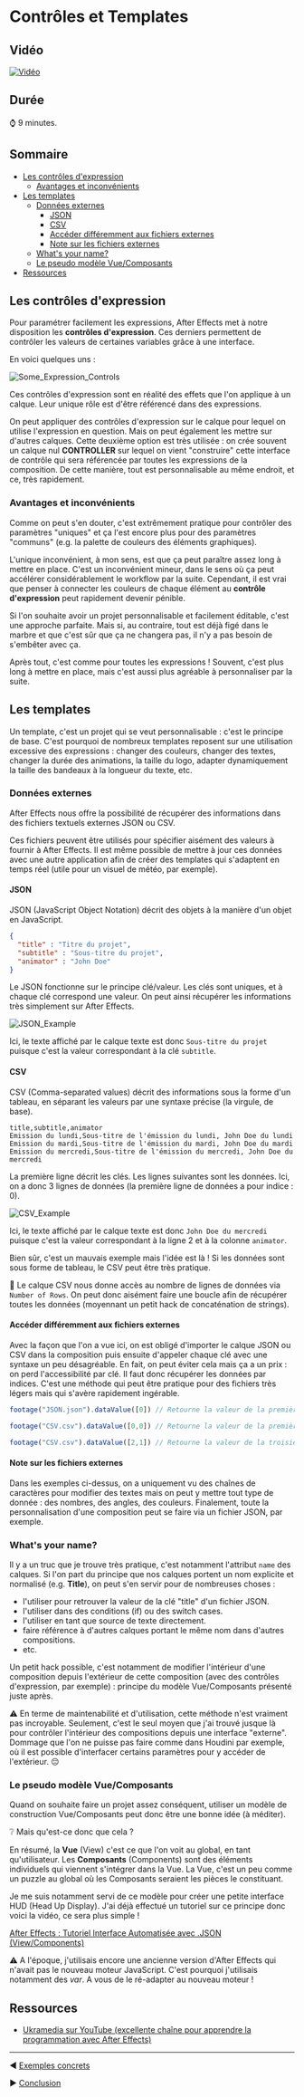 <!-- omit in toc -->
# Contrôles et Templates

<!-- omit in toc -->
## Vidéo

[![Vidéo](https://img.youtube.com/vi/HspAgii_ED8/maxresdefault.jpg)](https://www.youtube.com/watch?v=HspAgii_ED8)

<!-- omit in toc -->
## Durée

:watch: 9 minutes.

<!-- omit in toc -->
## Sommaire

- [Les contrôles d'expression](#les-contrôles-dexpression)
  - [Avantages et inconvénients](#avantages-et-inconvénients)
- [Les templates](#les-templates)
  - [Données externes](#données-externes)
    - [JSON](#json)
    - [CSV](#csv)
    - [Accéder différemment aux fichiers externes](#accéder-différemment-aux-fichiers-externes)
    - [Note sur les fichiers externes](#note-sur-les-fichiers-externes)
  - [What's your name?](#whats-your-name)
  - [Le pseudo modèle Vue/Composants](#le-pseudo-modèle-vuecomposants)
- [Ressources](#ressources)

## Les contrôles d'expression

Pour paramétrer facilement les expressions, After Effects met à notre disposition les **contrôles d'expression**. Ces derniers permettent de contrôler les valeurs de certaines variables grâce à une interface.

En voici quelques uns :

![Some_Expression_Controls](img/Some_Expression_Controls.png)

Ces contrôles d'expression sont en réalité des effets que l'on applique à un calque. Leur unique rôle est d'être référencé dans des expressions.

On peut appliquer des contrôles d'expression sur le calque pour lequel on utilise l'expression en question. Mais on peut également les mettre sur d'autres calques. Cette deuxième option est très utilisée : on crée souvent un calque nul **CONTROLLER** sur lequel on vient "construire" cette interface de contrôle qui sera référencée par toutes les expressions de la composition. De cette manière, tout est personnalisable au même endroit, et ce, très rapidement.

### Avantages et inconvénients

Comme on peut s'en douter, c'est extrêmement pratique pour contrôler des paramètres "uniques" et ça l'est encore plus pour des paramètres "communs" (e.g. la palette de couleurs des éléments graphiques).

L'unique inconvénient, à mon sens, est que ça peut paraître assez long à mettre en place. C'est un inconvénient mineur, dans le sens où ça peut accélérer considérablement le workflow par la suite. Cependant, il est vrai que penser à connecter les couleurs de chaque élément au **contrôle d'expression** peut rapidement devenir pénible.

Si l'on souhaite avoir un projet personnalisable et facilement éditable, c'est une approche parfaite. Mais si, au contraire, tout est déjà figé dans le marbre et que c'est sûr que ça ne changera pas, il n'y a pas besoin de s'embêter avec ça. 

Après tout, c'est comme pour toutes les expressions ! Souvent, c'est plus long à mettre en place, mais c'est aussi plus agréable à personnaliser par la suite.

## Les templates

Un template, c'est un projet qui se veut personnalisable : c'est le principe de base. C'est pourquoi de nombreux templates reposent sur une utilisation excessive des expressions : changer des couleurs, changer des textes, changer la durée des animations, la taille du logo, adapter dynamiquement la taille des bandeaux à la longueur du texte, etc.

### Données externes

After Effects nous offre la possibilité de récupérer des informations dans des fichiers textuels externes JSON ou CSV.

Ces fichiers peuvent être utilisés pour spécifier aisément des valeurs à fournir à After Effects. Il est même possible de mettre à jour ces données avec une autre application afin de créer des templates qui s'adaptent en temps réel (utile pour un visuel de météo, par exemple).

#### JSON

JSON (JavaScript Object Notation) décrit des objets à la manière d'un objet en JavaScript.

```json
{
  "title" : "Titre du projet",
  "subtitle" : "Sous-titre du projet",
  "animator" : "John Doe"
}
```

Le JSON fonctionne sur le principe clé/valeur. Les clés sont uniques, et à chaque clé correspond une valeur. On peut ainsi récupérer les informations très simplement sur After Effects.

![JSON_Example](img/JSON_Example.png)

Ici, le texte affiché par le calque texte est donc `Sous-titre du projet` puisque c'est la valeur correspondant à la clé `subtitle`.

#### CSV

CSV (Comma-separated values) décrit des informations sous la forme d'un tableau, en séparant les valeurs par une syntaxe précise (la virgule, de base).

```csv
title,subtitle,animator
Emission du lundi,Sous-titre de l'émission du lundi, John Doe du lundi
Emission du mardi,Sous-titre de l'émission du mardi, John Doe du mardi
Emission du mercredi,Sous-titre de l'émission du mercredi, John Doe du mercredi
```

La première ligne décrit les clés. Les lignes suivantes sont les données. Ici, on a donc 3 lignes de données (la première ligne de données a pour indice : 0).

![CSV_Example](img/CSV_Example.png)

Ici, le texte affiché par le calque texte est donc `John Doe du mercredi` puisque c'est la valeur correspondant à la ligne 2 et à la colonne `animator`.

Bien sûr, c'est un mauvais exemple mais l'idée est là ! Si les données sont sous forme de tableau, le CSV peut être très pratique.

:pencil: Le calque CSV nous donne accès au nombre de lignes de données via `Number of Rows`. On peut donc aisément faire une boucle afin de récupérer toutes les données (moyennant un petit hack de concaténation de strings).

#### Accéder différemment aux fichiers externes

Avec la façon que l'on a vue ici, on est obligé d'importer le calque JSON ou CSV dans la composition puis ensuite d'appeler chaque clé avec une syntaxe un peu désagréable. En fait, on peut éviter cela mais ça a un prix : on perd l'accessibilité par clé. Il faut donc récupérer les données par indices. C'est une méthode qui peut être pratique pour des fichiers très légers mais qui s'avère rapidement ingérable.

```js
footage("JSON.json").dataValue([0]) // Retourne la valeur de la première clé (title).

footage("CSV.csv").dataValue([0,0]) // Retourne la valeur de la première colonne (title) et de la première ligne (lundi).

footage("CSV.csv").dataValue([2,1]) // Retourne la valeur de la troisième colonne (animator) et de la deuxième ligne (mardi).
```

#### Note sur les fichiers externes

Dans les exemples ci-dessus, on a uniquement vu des chaînes de caractères pour modifier des textes mais on peut y mettre tout type de donnée : des nombres, des angles, des couleurs. Finalement, toute la personnalisation d'une composition peut se faire via un fichier JSON, par exemple.

### What's your name?

Il y a un truc que je trouve très pratique, c'est notamment l'attribut `name` des calques. Si l'on part du principe que nos calques portent un nom explicite et normalisé (e.g. **Title**), on peut s'en servir pour de nombreuses choses :

- l'utiliser pour retrouver la valeur de la clé "title" d'un fichier JSON.
- l'utiliser dans des conditions (if) ou des switch cases.
- l'utiliser en tant que source de texte directement.
- faire référence à d'autres calques portant le même nom dans d'autres compositions.
- etc.

Un petit hack possible, c'est notamment de modifier l'intérieur d'une composition depuis l'extérieur de cette composition (avec des contrôles d'expression, par exemple) : principe du modèle Vue/Composants présenté juste après.

:warning: En terme de maintenabilité et d'utilisation, cette méthode n'est vraiment pas incroyable. Seulement, c'est le seul moyen que j'ai trouvé jusque là pour contrôler l'intérieur des compositions depuis une interface "externe". Dommage que l'on ne puisse pas faire comme dans Houdini par exemple, où il est possible d'interfacer certains paramètres pour y accéder de l'extérieur. :pensive:

### Le pseudo modèle Vue/Composants

Quand on souhaite faire un projet assez conséquent, utiliser un modèle de construction Vue/Composants peut donc être une bonne idée (à méditer).

:grey_question: Mais qu'est-ce donc que cela ?

En résumé, la **Vue** (View) c'est ce que l'on voit au global, en tant qu'utilisateur. Les **Composants** (Components) sont des éléments individuels qui viennent s'intégrer dans la Vue. La Vue, c'est un peu comme un puzzle au global où les Composants seraient les pièces le constituant.

Je me suis notamment servi de ce modèle pour créer une petite interface HUD (Head Up Display). J'ai déjà effectué un tutoriel sur ce principe donc voici la vidéo, ce sera plus simple !

[After Effects : Tutoriel Interface Automatisée avec .JSON (View/Components)](https://www.youtube.com/watch?v=CKu6czawJuw)

:warning: A l'époque, j'utilisais encore une ancienne version d'After Effects qui n'avait pas le nouveau moteur JavaScript. C'est pourquoi j'utilisais notamment des *var*. A vous de le ré-adapter au nouveau moteur !

## Ressources

- [Ukramedia sur YouTube (excellente chaîne pour apprendre la programmation avec After Effects)](https://www.youtube.com/user/ukramedia)

-----

:arrow_backward: [Exemples concrets](https://github.com/Julien-Haudegond/Formation-Code-After-Effects/tree/main/1.Expressions/04.Exemples_Concrets)

:arrow_forward: [Conclusion](https://github.com/Julien-Haudegond/Formation-Code-After-Effects/tree/main/1.Expressions/06.Conclusion)